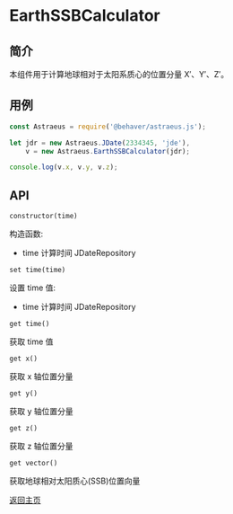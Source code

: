 # EarthSSBCalculator

## 简介

本组件用于计算地球相对于太阳系质心的位置分量 X′、Y′、Z′。

## 用例

```js
const Astraeus = require('@behaver/astraeus.js');

let jdr = new Astraeus.JDate(2334345, 'jde'),
    v = new Astraeus.EarthSSBCalculator(jdr);

console.log(v.x, v.y, v.z);
```

## API

`constructor(time)`

构造函数:

* time 计算时间 JDateRepository

`set time(time)`

设置 time 值:

* time 计算时间 JDateRepository

`get time()`

获取 time 值

`get x()`

获取 x 轴位置分量

`get y()`

获取 y 轴位置分量

`get z()`

获取 z 轴位置分量

`get vector()`

获取地球相对太阳质心(SSB)位置向量

[返回主页](../../readme.md)
